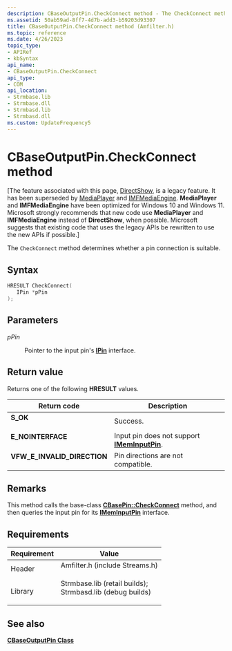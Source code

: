 ```yaml
---
description: CBaseOutputPin.CheckConnect method - The CheckConnect method determines whether a pin connection is suitable.
ms.assetid: 50ab59ad-8ff7-4d7b-add3-b59203d93307
title: CBaseOutputPin.CheckConnect method (Amfilter.h)
ms.topic: reference
ms.date: 4/26/2023
topic_type: 
- APIRef
- kbSyntax
api_name: 
- CBaseOutputPin.CheckConnect
api_type: 
- COM
api_location: 
- Strmbase.lib
- Strmbase.dll
- Strmbasd.lib
- Strmbasd.dll
ms.custom: UpdateFrequency5
---
```


# CBaseOutputPin.CheckConnect method

\[The feature associated with this page, [DirectShow](/windows/win32/directshow/directshow), is a legacy feature. It has been superseded by [MediaPlayer](/uwp/api/Windows.Media.Playback.MediaPlayer) and [IMFMediaEngine](/windows/win32/api/mfmediaengine/nn-mfmediaengine-imfmediaengine). **MediaPlayer** and **IMFMediaEngine** have been optimized for Windows 10 and Windows 11. Microsoft strongly recommends that new code use **MediaPlayer** and **IMFMediaEngine** instead of **DirectShow**, when possible. Microsoft suggests that existing code that uses the legacy APIs be rewritten to use the new APIs if possible.\]

The `CheckConnect` method determines whether a pin connection is suitable.

## Syntax


```C++
HRESULT CheckConnect(
   IPin *pPin
);
```



## Parameters

<dl> <dt>

*pPin* 
</dt> <dd>

Pointer to the input pin's [**IPin**](/windows/desktop/api/Strmif/nn-strmif-ipin) interface.

</dd> </dl>

## Return value

Returns one of the following **HRESULT** values.



| Return code                                                                                               | Description                                                                 |
|-----------------------------------------------------------------------------------------------------------|-----------------------------------------------------------------------------|
| <dl> <dt>**S\_OK**</dt> </dl>                      | Success.<br/>                                                         |
| <dl> <dt>**E\_NOINTERFACE**</dt> </dl>             | Input pin does not support [**IMemInputPin**](/windows/desktop/api/Strmif/nn-strmif-imeminputpin).<br/> |
| <dl> <dt>**VFW\_E\_INVALID\_DIRECTION**</dt> </dl> | Pin directions are not compatible.<br/>                               |



 

## Remarks

This method calls the base-class [**CBasePin::CheckConnect**](cbasepin-checkconnect.md) method, and then queries the input pin for its [**IMemInputPin**](/windows/desktop/api/Strmif/nn-strmif-imeminputpin) interface.

## Requirements



| Requirement | Value |
|--------------------|--------------------------------------------------------------------------------------------------------------------------------------------------------------------------------------------|
| Header<br/>  | <dl> <dt>Amfilter.h (include Streams.h)</dt> </dl>                                                                                  |
| Library<br/> | <dl> <dt>Strmbase.lib (retail builds); </dt> <dt>Strmbasd.lib (debug builds)</dt> </dl> |



## See also

<dl> <dt>

[**CBaseOutputPin Class**](cbaseoutputpin.md)
</dt> </dl>

 

 




